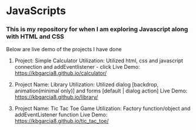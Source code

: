 # JavaScripts

### This is my repository for when I am exploring Javascript along with HTML and CSS

Below are live demo of the projects I have done
1. Project: Simple Calculator
   Utilization: Utilized html, css and javascript connection and addEventlistener - click
   Live Demo: https://kbgarcia8.github.io/calculator/
   
2. Project Name: Library
   Utilization: Utilized dialog [backdrop, animation(minimal only)] and forms [default | dialog action]
   Live Demo: https://kbgarcia8.github.io/library/
   
3. Project Name: Tic Tac Toe Game
   Utilization: Factory function/object and addEventListener function
   Live Demo: https://kbgarcia8.github.io/tic_tac_toe/
